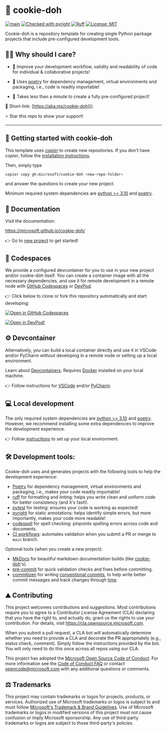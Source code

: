 # :cookie: cookie-doh

[![main](https://github.com/microsoft/cookie-doh/actions/workflows/main.yml/badge.svg)](https://github.com/microsoft/cookie-doh/actions/workflows/main.yml)
[![Checked with pyright](https://microsoft.github.io/pyright/img/pyright_badge.svg)](https://microsoft.github.io/pyright/)
[![Ruff](https://img.shields.io/endpoint?url=https://raw.githubusercontent.com/astral-sh/ruff/main/assets/badge/v2.json)](https://github.com/astral-sh/ruff)
[![License: MIT](https://img.shields.io/badge/License-MIT-yellow.svg)](https://opensource.org/licenses/MIT)

Cookie-doh is a repository template for creating single Python package projects that include pre-configured development tools.


## :woman_shrugging: Why should I care?

* :seedling: Improve your development workflow, validity and readability of code for individual & collaborative projects!

* :scroll: Uses [poetry](https://python-poetry.org/) for dependency management, virtual environments and packaging, i.e., code is readily importable!

* :tropical_drink: Takes less than a minute to create a fully pre-configured project!

:link: Short-link: [https://aka.ms/cookie-doh]()

:star: Star this repo to show your support!

-----------------------------------------------------------------


## :rocket: Getting started with cookie-doh

This template uses [_copier_](https://github.com/copier-org/copier) to create new repositories.
If you don't have _copier_, follow the [installation instructions](https://copier.readthedocs.io/en/stable/#installation).

Then, simply type

```bash
copier copy gh:microsoft/cookie-doh <new-repo-folder>
```
and answer the questions to create your new project.

Minimum required system dependencies are [python >= 3.10](https://www.python.org/) and
[poetry](https://python-poetry.org/docs/#installation).


## :notebook_with_decorative_cover: Documentation

Visit the documentation:

https://microsoft.github.io/cookie-doh/

:point_right: Go to [new project](https://microsoft.github.io/cookie-doh/getting_started/) to get started!


## :space_invader: Codespaces

We provide a configured devcontainer for you to use in your new project and/or cookie-doh itself.
You can create a container image with all the necessary dependencies,
and use it for remote development in a remote node with [GitHub Codespaces](https://docs.github.com/en/codespaces)
or [DevPod](https://devpod.sh/).

:point_right: Click below to clone or fork this repository automatically and start developing:

[![Open in GitHub Codespaces](https://github.com/codespaces/badge.svg)](https://codespaces.new/microsoft/cookie-doh)

[![Open in DevPod!](https://devpod.sh/assets/open-in-devpod.svg)](https://devpod.sh/open#https://github.com/microsoft/cookie-doh)


## :gear: Devcontainer

Alternatively, you can build a local container directly and use it in VSCode and/or
PyCharm without developing in a remote node or setting up a local environment.

Learn about [Devcontainers](https://containers.dev).
Requires [Docker](https://www.docker.com/get-started/) installed on your local machine.

:point_right: Follow instructions for [VSCode](https://code.visualstudio.com/docs/devcontainers/tutorial)
and/or [PyCharm](https://www.jetbrains.com/help/pycharm/connect-to-devcontainer.html).


## :computer: Local development

The only required system dependencies are [python >= 3.10](https://www.python.org/) and
[poetry](https://python-poetry.org/).
However, we recommend installing some extra dependencies to improve the development experience.

:point_right: Follow [instructions](https://microsoft.github.io/cookie-doh/dev_setup)
to set up your local environment.


## :hammer_and_wrench: Development tools:

Cookie-doh uses and generates projects with the following tools to help the development experience:

* [Poetry](https://python-poetry.org/) for dependency management, virtual environments and
packaging, i.e., makes your code readily importable!
* [ruff](https://github.com/astral-sh/ruff) for formatting and linting: helps you write clean and uniform code for better consistency (and it's fast!).
* [pytest](https://docs.pytest.org/en/stable/) for testing: ensures your code is working as expected!
* [pyright](https://github.com/microsoft/pyright) for static annotations: helps identify simple errors, but more importantly,
makes your code more readable!
* [codespell](https://github.com/codespell-project/codespell) for spell checking: pinpoints spelling errors across code and documents.
* [CI workflows](https://en.wikipedia.org/wiki/Continuous_integration): automates validation when you submit a PR or merge to `main` branch.

Optional tools (when you create a new project):

* [MkDocs](https://squidfunk.github.io/mkdocs-material/) for beautiful markdown documentation builds (like [cookie-doh](https:microsoft.github.io/cookie-doh)'s).
* [pre-commit](https://pre-commit.com/) for quick validation checks and fixes before committing.
* [commitizen](https://commitizen-tools.github.io/commitizen/)
for writing [conventional commits](https://www.conventionalcommits.org/), to help write better commit messages
and track changes through [time](https://github.com/microsoft/cookie-doh/blob/main/CHANGELOG.md).


## :mountain: Contributing

This project welcomes contributions and suggestions. Most contributions require you to agree to a
Contributor License Agreement (CLA) declaring that you have the right to, and actually do, grant us
the rights to use your contribution. For details, visit https://cla.opensource.microsoft.com.

When you submit a pull request, a CLA bot will automatically determine whether you need to provide
a CLA and decorate the PR appropriately (e.g., status check, comment). Simply follow the instructions
provided by the bot. You will only need to do this once across all repos using our CLA.

This project has adopted the [Microsoft Open Source Code of Conduct](https://opensource.microsoft.com/codeofconduct/).
For more information see the [Code of Conduct FAQ](https://opensource.microsoft.com/codeofconduct/faq/) or
contact [opencode@microsoft.com](mailto:opencode@microsoft.com) with any additional questions or comments.


## :balance_scale: Trademarks

This project may contain trademarks or logos for projects, products, or services. Authorized use of Microsoft
trademarks or logos is subject to and must follow
[Microsoft's Trademark & Brand Guidelines](https://www.microsoft.com/en-us/legal/intellectualproperty/trademarks/usage/general).
Use of Microsoft trademarks or logos in modified versions of this project must not cause confusion or imply Microsoft sponsorship.
Any use of third-party trademarks or logos are subject to those third-party's policies.
